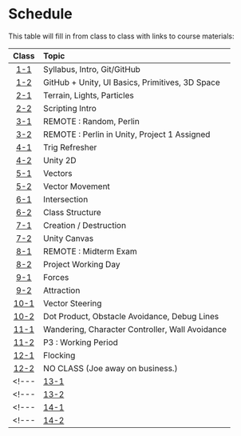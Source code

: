 # Schedule

This table will fill in from class to class with links to course materials:

| Class                   | Topic         |
| :---------------------: | :------------ |
| [1-1](./agenda/01-1.md) | Syllabus, Intro, Git/GitHub |
| [1-2](./agenda/01-2.md) | GitHub + Unity, UI Basics, Primitives, 3D Space |
| [2-1](./agenda/02-1.md) | Terrain, Lights, Particles |
| [2-2](./agenda/02-2.md) | Scripting Intro |
| [3-1](./agenda/03-1.md) | REMOTE : Random, Perlin |
| [3-2](./agenda/03-2.md) | REMOTE : Perlin in Unity, Project 1 Assigned |
| [4-1](./agenda/04-1.md) | Trig Refresher |
| [4-2](./agenda/04-2.md) | Unity 2D |
| [5-1](./agenda/05-1.md) | Vectors |
| [5-2](./agenda/05-2.md) | Vector Movement |
| [6-1](./agenda/06-1.md) | Intersection |
| [6-2](./agenda/06-2.md) | Class Structure |
| [7-1](./agenda/07-1.md) | Creation / Destruction |
| [7-2](./agenda/07-2.md) | Unity Canvas |
| [8-1](./agenda/08-1.md) | REMOTE : Midterm Exam |
| [8-2](./agenda/08-2.md) | Project Working Day |
| [9-1](./agenda/09-1.md) | Forces |
| [9-2](./agenda/09-2.md) | Attraction |
| [10-1](./agenda/10-1.md) | Vector Steering |
| [10-2](./agenda/10-2.md) | Dot Product, Obstacle Avoidance, Debug Lines |
| [11-1](./agenda/11-1.md) | Wandering, Character Controller, Wall Avoidance |
| [11-2](./agenda/11-2.md) | P3 : Working Period |
| [12-1](./agenda/12-1.md) | Flocking |
| [12-2](./agenda/12-2.md) | NO CLASS (Joe away on business.) |
<!--- | [13-1](./agenda/13-1.md) | 4/17 Path Following | --->
<!--- | [13-2](./agenda/13-2.md) | 4/19 Flow Fields | --->
<!--- | [14-1](./agenda/14-1.md) | 4/24 Leader Following | --->
<!--- | [14-2](./agenda/15-2.md) | 4/26 P4 Work Period | --->

<!--- | [Final](./agenda/final.md) | 5/3 Final Exam | --->
